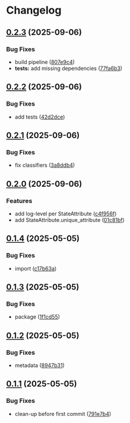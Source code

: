 # Changelog

## [0.2.3](https://github.com/david-fischer/streamlit-state-attribute/compare/v0.2.2...v0.2.3) (2025-09-06)


### Bug Fixes

* build pipeline ([807e9c4](https://github.com/david-fischer/streamlit-state-attribute/commit/807e9c4688b2e74403d8fc2493f99afe72ab1066))
* **tests:** add missing dependencies ([77fa6b3](https://github.com/david-fischer/streamlit-state-attribute/commit/77fa6b34ee4aec680a71feb66cb10e0dcfb54ce3))

## [0.2.2](https://github.com/david-fischer/streamlit-state-attribute/compare/v0.2.1...v0.2.2) (2025-09-06)


### Bug Fixes

* add tests ([42d2dce](https://github.com/david-fischer/streamlit-state-attribute/commit/42d2dcef91595c2c9664599e87b2f961227c3a20))

## [0.2.1](https://github.com/david-fischer/streamlit-state-attribute/compare/v0.2.0...v0.2.1) (2025-09-06)


### Bug Fixes

* fix classifiers ([3a8ddb4](https://github.com/david-fischer/streamlit-state-attribute/commit/3a8ddb4829c0429d1776f81cf89423819460f8c5))

## [0.2.0](https://github.com/david-fischer/streamlit-state-attribute/compare/v0.1.4...v0.2.0) (2025-09-06)


### Features

* add log-level per StateAttribute ([c4f956f](https://github.com/david-fischer/streamlit-state-attribute/commit/c4f956fced6d695d09f10801c90de37190243eaf))
* add StateAttribute.unique_attribute ([01c81bf](https://github.com/david-fischer/streamlit-state-attribute/commit/01c81bf24121927a42756e9ac064f408201e11c6))

## [0.1.4](https://github.com/david-fischer/streamlit-state-attribute/compare/v0.1.3...v0.1.4) (2025-05-05)


### Bug Fixes

* import ([c17b63a](https://github.com/david-fischer/streamlit-state-attribute/commit/c17b63a12dd21a49e96cc6373266153aead7f031))

## [0.1.3](https://github.com/david-fischer/streamlit-state-attribute/compare/v0.1.2...v0.1.3) (2025-05-05)


### Bug Fixes

* package ([1f1cd55](https://github.com/david-fischer/streamlit-state-attribute/commit/1f1cd55796680169753ea447bb46aac2d89bcfdb))

## [0.1.2](https://github.com/david-fischer/streamlit-state-attribute/compare/v0.1.1...v0.1.2) (2025-05-05)


### Bug Fixes

* metadata ([8947b31](https://github.com/david-fischer/streamlit-state-attribute/commit/8947b31b70fa836792990f861988c9dc83ddc995))

## [0.1.1](https://github.com/david-fischer/streamlit-state-attribute/compare/v0.1.0...v0.1.1) (2025-05-05)


### Bug Fixes

* clean-up before first commit ([791e7b4](https://github.com/david-fischer/streamlit-state-attribute/commit/791e7b4f1e32207b087c590befe2f6fb3516aef1))
